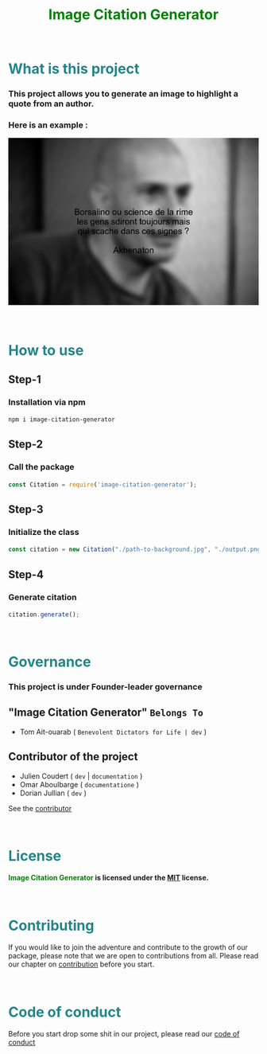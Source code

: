 <div align="center">
<h1 style="color: green">Image Citation Generator</h1>
</div>

<br/>

# <span style="color: #258589">What is this project</span>

### This project allows you to generate an image to highlight a quote from an author.

### Here is an example :
![Quote from akhenaton](ressources/new-img.png)

<br/>

# <span style="color: #258589">How to use</span>

## Step-1

### Installation via npm

```bash
npm i image-citation-generator
```

## Step-2

### Call the package

```javascript
const Citation = require('image-citation-generator');
```

## Step-3

### Initialize the class

```javascript
const citation = new Citation("./path-to-background.jpg", "./output.png", "Author", "Citation", "[black or white]");
```

## Step-4

### Generate citation

```javascript
citation.generate();
```

<br/>

# <span style="color: #258589">Governance</span>

### This project is under Founder-leader governance

## **"Image Citation Generator"**  `Belongs To`

* Tom Ait-ouarab ( `Benevolent Dictators for Life | dev` )

## **Contributor of the project**

* Julien Coudert ( `dev` | `documentation` )
* Omar Aboulbarge ( `documentatione` )
* Dorian Jullian ( `dev` )

See the [contributor](https://github.com/us3rT0m/image-citation-generator/graphs/contributors)

<br/>

# <span style="color: #258589">License</span>

**<span style="color: green">Image Citation Generator</span> is licensed under the [MIT](./LICENSE) license.**

<br/>

# <span style="color: #258589">Contributing</span>

If you would like to join the adventure and contribute to the growth of our package, please note that we are open to contributions from all. 
Please read our chapter on [contribution](./CONTRIBUTING.md) before you start.

<br/>

# <span style="color: #258589">Code of conduct</span>

Before you start drop some shit in our project, please read our [code of conduct](./CODE_OF_CONDUCT.md)